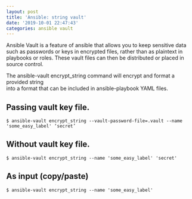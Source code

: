 ```yaml
---
layout: post
title: 'Ansible: string vault'
date: '2019-10-01 22:47:43'
categories: ansible vault
---
```


Ansible Vault is a feature of ansible that allows you to keep sensitive data such as passwords or keys in encrypted files, rather than as plaintext in playbooks or roles. These vault files can then be distributed or placed in source control.

The ansible-vault encrypt\_string command will encrypt and format a provided string   
into a format that can be included in ansible-playbook YAML files.

## Passing vault key file.

```shell
$ ansible-vault encrypt_string --vault-password-file=.vault --name 'some_easy_label' ‘secret’
```

## Without vault key file.

```shell
$ ansible-vault encrypt_string --name 'some_easy_label' 'secret'
```

## As input (copy/paste)

```shell
$ ansible-vault encrypt_string --name 'some_easy_label'
```
